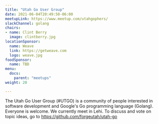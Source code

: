 ```yaml
---
title: "Utah Go User Group"
date: 2021-06-04T20:49:50-06:00
meetupLink: https://www.meetup.com/utahgophers/
slackChannel: golang
chairs:
- name: Clint Berry
  image: clintberry.jpg
locationSponsor:
  name: Weave
  link: https://getweave.com
  logo: weave.jpg
foodSponsor:
  name: TBD
menu:
  docs:
    parent: "meetups"
weight: 20

---
```


The Utah Go User Group (#UTGO) is a community of people interested in software development and Google's Go programming language (Golang). Everyone is welcome. We currently meet in Lehi. To discuss and vote on topic ideas, go to https://github.com/forgeutah/utah-go